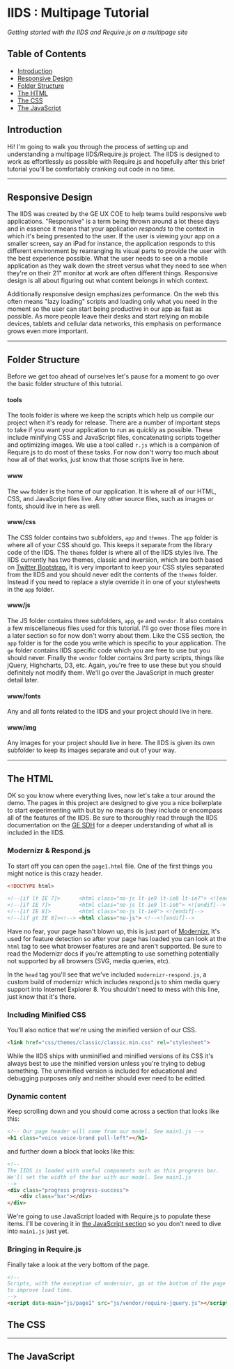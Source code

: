 # IIDS : Multipage Tutorial
*Getting started with the IIDS and Require.js on a multipage site*

## Table of Contents
- [Introduction](#intro)
- [Responsive Design](#responsive-design)
- [Folder Structure](#folder-structure)
- [The HTML](#the-html)
- [The CSS](#the-css)
- [The JavaScript](#the-javascript)

## Introduction <a id="intro"></a>
Hi! I'm going to walk you through the process of setting up and understanding a multipage IIDS/Require.js project. The IIDS is designed to work as effortlessly as possible with Require.js and hopefully after this brief tutorial you'll be comfortably cranking out code in no time.

<hr>

## Responsive Design <a id="responsive-design"></a>
The IIDS was created by the GE UX COE to help teams build responsive web applications. "Responsive" is a term being thrown around a lot these days and in essence it means that your application *responds* to the context in which it's being presented to the user. If the user is viewing your app on a smaller screen, say an iPad for instance, the application responds to this different environment by rearranging its visual parts to provide the user with the best experience possible. What the user needs to see on a mobile application as they walk down the street versus what they need to see when they're on their 21" monitor at work are often different things. Responsive design is all about figuring out what content belongs in which context.

Additionally responsive design emphasizes performance. On the web this often means "lazy loading" scripts and loading only what you need in the moment so the user can start being productive in our app as fast as possible. As more people leave their desks and start relying on mobile devices, tablets and cellular data networks, this emphasis on performance grows even more important.

<hr>

## Folder Structure <a id="folder-structure"></a>
Before we get too ahead of ourselves let's pause for a moment to go over the basic folder structure of this tutorial.

#### tools
The tools folder is where we keep the scripts which help us compile our project when it's ready for release. There are a number of important steps to take if you want your application to run as quickly as possible. These include minifying CSS and JavaScript files, concatenating scripts together and optimizing images. We use a tool called `r.js` which is a companion of Require.js to do most of these tasks. For now don't worry too much about how all of that works, just know that those scripts live in here.

#### www
The `www` folder is the home of our application. It is where all of our HTML, CSS, and JavaScript files live. Any other source files, such as images or fonts, should live in here as well.

#### www/css
The CSS folder contains two subfolders, `app` and `themes`. The `app` folder is where all of your CSS should go. This keeps it separate from the library code of the IIDS. The `themes` folder is where all of the IIDS styles live. The IIDS currently has two themes, classic and inversion, which are both based on [Twitter Bootstrap.](http://twitter.github.com/bootstrap/) It is very important to keep your CSS styles separated from the IIDS and you should never edit the contents of the `themes` folder. Instead if you need to replace a style override it in one of your stylesheets in the `app` folder.

#### www/js
The JS folder contains three subfolders, `app`, `ge` and `vendor`. It also contains a few miscellaneous files used for this tutorial. I'll go over those files more in a later section so for now don't worry about them. Like the CSS section, the `app` folder is for the code you write which is specific to your application. The `ge` folder contains IIDS specific code which you are free to use but you should never. Finally the `vendor` folder contains 3rd party scripts, things like jQuery, Highcharts, D3, etc. Again, you're free to use these but you should definitely not modify them. We'll go over the JavaScript in much greater detail later.

#### www/fonts
Any and all fonts related to the IIDS and your project should live in here.

#### www/img
Any images for your project should live in here. The IIDS is given its own subfolder to keep its images separate and out of your way.

<hr>

## The HTML <a id="the-html"></a>
OK so you know where everything lives, now let's take a tour around the demo. The pages in this project are designed to give you a nice boilerplate to start experimenting with but by no means do they include or encompass all of the features of the IIDS. Be sure to thoroughly read through the IIDS documentation on the [GE SDH](http://www.gesdh.com/) for a deeper understanding of what all is included in the IIDS.

### Modernizr & Respond.js
To start off you can open the `page1.html` file. One of the first things you might notice is this crazy header.

``` html
<!DOCTYPE html>

<!--[if lt IE 7]>      <html class="no-js lt-ie9 lt-ie8 lt-ie7"> <![endif]-->
<!--[if IE 7]>         <html class="no-js lt-ie9 lt-ie8"> <![endif]-->
<!--[if IE 8]>         <html class="no-js lt-ie9"> <![endif]-->
<!--[if gt IE 8]><!--> <html class="no-js"> <!--<![endif]-->
```
Have no fear, your page hasn't blown up, this is just part of [Modernizr.](http://modernizr.com/) It's used for feature detection so after your page has loaded you can look at the `html` tag to see what browser features are and aren't supported. Be sure to read the Modernizr docs if you're attempting to use something potentially not supported by all browsers (SVG, media queries, etc).

In the `head` tag you'll see that we've included `modernizr-respond.js`, a custom build of modernizr which includes respond.js to shim media query support into Internet Explorer 8. You shouldn't need to mess with this line, just know that it's there.

### Including Minified CSS
You'll also notice that we're using the minified version of our CSS.
``` html
<link href="css/themes/classic/classic.min.css" rel="stylesheet">
```
While the IIDS ships with unminified and minified versions of its CSS it's always best to use the minified version unless you're trying to debug something. The unminified version is included for educational and debugging purposes only and neither should ever need to be editted.

### Dynamic content
Keep scrolling down and you should come across a section that looks like this:

``` html
<!-- Our page header will come from our model. See main1.js -->
<h1 class="voice voice-brand pull-left"></h1>
```
and further down a block that looks like this:

``` html
<!--
The IIDS is loaded with useful components such as this progress bar.
We'll set the width of the bar with our model. See main1.js
-->
<div class="progress progress-success"> 
    <div class="bar"></div>
</div>
```
We're going to use JavaScript loaded with Require.js to populate these items. I'll be covering it in [the JavaScript section](#the-javascript) so you don't need to dive into `main1.js` just yet.

### Bringing in Require.js
Finally take a look at the very bottom of the page.

``` html
<!--
Scripts, with the exception of modernizr, go at the bottom of the page
to improve load time.
-->
<script data-main="js/page1" src="js/vendor/require-jquery.js"></script>
```


## The CSS <a id="the-css"></a>

<hr>

## The JavaScript <a id="the-javascript"></a>
